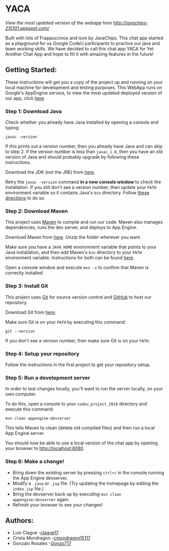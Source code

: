 # YACA
*View the most updated version of the webapp here http://javachips-215101.appspot.com/*

Built with lots of Frappuccinos and love by JavaChips.
This chat app started as a playground for us Google CodeU participants to practice our java and team working skills. We have decided to call this chat app YACA for Yet Another Chat App and hope to fill it with amazing features in the future!

## Getting Started:
These instructions will get you a copy of the project up and running on your local machine for development and testing purposes.
This WebApp runs on Google's AppEngine service, to view the most updated deployed version of our app, click [here](https://javachips-204100.appspot.com/)

### Step 1: Download Java

Check whether you already have Java installed by opening a console and typing:

```
javac -version
```

If this prints out a version number, then you already have Java and can skip to
step 2. If the version number is less than `javac_1.8`, then you have an old
version of Java and should probably upgrade by following these instructions.

Download the JDK (not the JRE) from [here](http://www.oracle.com/technetwork/java/javase/downloads/jdk9-downloads-3848520.html).

Retry the `javac -version` command **in a new console window** to check the
installation. If you still don't see a version number, then update your `PATH`
environment variable so it contains Java's `bin` directory. Follow [these
directions](https://www.java.com/en/download/help/path.xml) to do so.

### Step 2: Download Maven

This project uses [Maven](https://maven.apache.org/) to compile and run our
code. Maven also manages dependencies, runs the dev server, and deploys to App
Engine.

Download Maven from [here](https://maven.apache.org/download.cgi). Unzip the
folder wherever you want.

Make sure you have a `JAVA_HOME` environment variable that points to your Java
installation, and then add Maven's `bin` directory to your `PATH` environment
variable. Instructions for both can be found
[here](https://maven.apache.org/install.html).

Open a console window and execute `mvn -v` to confirm that Maven is correctly
installed.

### Step 3: Install Git

This project uses [Git](https://git-scm.com/) for source version control and
[GitHub](https://github.com/) to host our repository.

Download Git from [here](https://git-scm.com/downloads).

Make sure Git is on your `PATH` by executing this command:

```
git --version
```

If you don't see a version number, then make sure Git is on your `PATH`.

### Step 4: Setup your repository

Follow the instructions in the first project to get your repository setup.

### Step 5: Run a development server

In order to test changes locally, you'll want to run the server locally, on your
own computer.

To do this, open a console to your `codeu_project_2018` directory and execute this command:

```
mvn clean appengine:devserver
```

This tells Maven to clean (delete old compiled files) and then run a local
App Engine server.

You should now be able to use a local version of the chat app by opening your
browser to [http://localhost:8080](http://localhost:8080).

### Step 6: Make a change!

- Bring down the existing server by pressing `ctrl+c` in the console running the
App Engine devserver.
- Modify a `.java` or `.jsp` file. (Try updating the homepage by editing the
`index.jsp` file.)
- Bring the devserver back up by executing `mvn clean appengine:devserver`
again.
- Refresh your browser to see your changes!

## Authors:
  * Luis Clague -[clague17](https://github.com/clague17)
  * Crista Mondragon -[cmondragon15117](https://github.com/cmondragon15117)
  * Gonzalo Rosales -[Gonzo717](https://github.com/Gonzo717)
